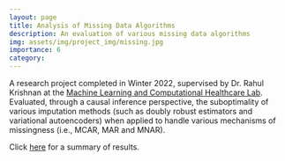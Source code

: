 ```yaml
---
layout: page
title: Analysis of Missing Data Algorithms
description: An evaluation of various missing data algorithms
img: assets/img/project_img/missing.jpg
importance: 6
category:
---
```


A research project completed in Winter 2022, supervised by Dr. Rahul Krishnan at the [Machine Learning and Computational Healthcare Lab](https://www.cs.toronto.edu/~rahulgk/index.html). Evaluated, through a causal inference perspective, the suboptimality of various imputation methods (such as doubly robust estimators and variational autoencoders) when applied to handle various mechanisms of missingness (i.e., MCAR, MAR and MNAR).

Click [here](https://github.com/AB20CS/Missing-Data-Project/blob/master/Missing_Data_Project_Results_2022-May-08.pdf) for a summary of results.